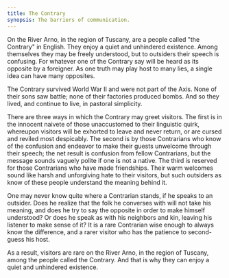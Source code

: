 ```yaml
---
title: The Contrary
synopsis: The barriers of communication.
---
```


On the River Arno, in the region of Tuscany, are a people called "the Contrary" in English. They enjoy a quiet and unhindered existence. Among themselves they may be freely understood, but to outsiders their speech is confusing. For whatever one of the Contrary say will be heard as its opposite by a foreigner. As one truth may play host to many lies, a single idea can have many opposites.

The Contrary survived World War II and were not part of the Axis. None of their sons saw battle; none of their factories produced bombs. And so they lived, and continue to live, in pastoral simplicity.

There are three ways in which the Contrary may greet visitors. The first is in the innocent naivete of those unaccustomed to their linguistic quirk, whereupon visitors will be exhorted to leave and never return, or are cursed and reviled most despicably. The second is by those Contrarians who know of the confusion and endeavor to make their guests unwelcome through their speech; the net result is confusion from fellow Contrarians, but the message sounds vaguely polite if one is not a native. The third is reserved for those Contrarians who have made friendships. Their warm welcomes sound like harsh and unforgiving hate to their visitors, but such outsiders as know of these people understand the meaning behind it.

One may never know quite where a Contrarian stands, if he speaks to an outsider. Does he realize that the folk he converses with will not take his meaning, and does he try to say the opposite in order to make himself understood? Or does he speak as with his neighbors and kin, leaving his listener to make sense of it? It is a rare Contrarian wise enough to always know the difference, and a rarer visitor who has the patience to second-guess his host.

As a result, visitors are rare on the River Arno, in the region of Tuscany, among the people called the Contrary. And that is why they can enjoy a quiet and unhindered existence.
